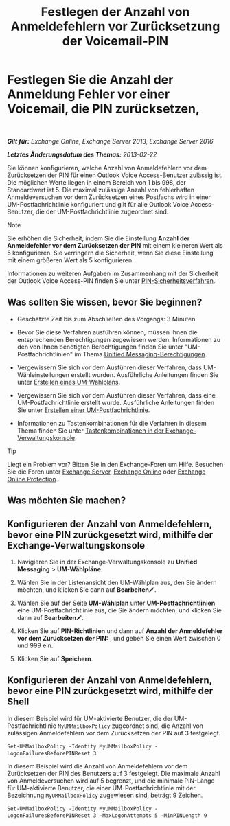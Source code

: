 ﻿---
title: 'Festlegen der Anzahl von Anmeldefehlern vor Zurücksetzung der Voicemail-PIN'
TOCTitle: Festlegen Sie die Anzahl der Anmeldung Fehler vor einer Voicemail, die PIN zurücksetzen,
ms:assetid: 4de38499-0a6f-4f00-8697-eeff805d7266
ms:mtpsurl: https://technet.microsoft.com/de-de/library/Aa997939(v=EXCHG.150)
ms:contentKeyID: 50554817
ms.date: 05/23/2018
mtps_version: v=EXCHG.150
ms.translationtype: MT
---

# Festlegen Sie die Anzahl der Anmeldung Fehler vor einer Voicemail, die PIN zurücksetzen,

 

_**Gilt für:** Exchange Online, Exchange Server 2013, Exchange Server 2016_

_**Letztes Änderungsdatum des Themas:** 2013-02-22_

Sie können konfigurieren, welche Anzahl von Anmeldefehlern vor dem Zurücksetzen der PIN für einen Outlook Voice Access-Benutzer zulässig ist. Die möglichen Werte liegen in einem Bereich von 1 bis 998, der Standardwert ist 5. Die maximal zulässige Anzahl von fehlerhaften Anmeldeversuchen vor dem Zurücksetzen eines Postfachs wird in einer UM-Postfachrichtlinie konfiguriert und gilt für alle Outlook Voice Access-Benutzer, die der UM-Postfachrichtlinie zugeordnet sind.


> [!NOTE]
> Sie erhöhen die Sicherheit, indem Sie die Einstellung <STRONG>Anzahl der Anmeldefehler vor dem Zurücksetzen der PIN</STRONG> mit einem kleineren Wert als 5 konfigurieren. Sie verringern die Sicherheit, wenn Sie diese Einstellung mit einem größeren Wert als 5 konfigurieren.



Informationen zu weiteren Aufgaben im Zusammenhang mit der Sicherheit der Outlook Voice Access-PIN finden Sie unter [PIN-Sicherheitsverfahren](pin-security-procedures-exchange-2013-help.md).

## Was sollten Sie wissen, bevor Sie beginnen?

  - Geschätzte Zeit bis zum Abschließen des Vorgangs: 3 Minuten.

  - Bevor Sie diese Verfahren ausführen können, müssen Ihnen die entsprechenden Berechtigungen zugewiesen werden. Informationen zu den von Ihnen benötigten Berechtigungen finden Sie unter "UM-Postfachrichtlinien" im Thema [Unified Messaging-Berechtigungen](unified-messaging-permissions-exchange-2013-help.md).

  - Vergewissern Sie sich vor dem Ausführen dieser Verfahren, dass UM-Wähleinstellungen erstellt wurden. Ausführliche Anleitungen finden Sie unter [Erstellen eines UM-Wählplans](https://technet.microsoft.com/de-de/library/Bb123819(v=EXCHG.150)).

  - Vergewissern Sie sich vor dem Ausführen dieser Verfahren, dass eine UM-Postfachrichtlinie erstellt wurde. Ausführliche Anleitungen finden Sie unter [Erstellen einer UM-Postfachrichtlinie](https://technet.microsoft.com/de-de/library/Bb123510(v=EXCHG.150)).

  - Informationen zu Tastenkombinationen für die Verfahren in diesem Thema finden Sie unter [Tastenkombinationen in der Exchange-Verwaltungskonsole](keyboard-shortcuts-in-the-exchange-admin-center-exchange-online-protection-help.md).


> [!TIP]
> Liegt ein Problem vor? Bitten Sie in den Exchange-Foren um Hilfe. Besuchen Sie die Foren unter <A href="https://go.microsoft.com/fwlink/p/?linkid=60612">Exchange Server</A>, <A href="https://go.microsoft.com/fwlink/p/?linkid=267542">Exchange Online</A> oder <A href="https://go.microsoft.com/fwlink/p/?linkid=285351">Exchange Online Protection</A>..



## Was möchten Sie machen?

## Konfigurieren der Anzahl von Anmeldefehlern, bevor eine PIN zurückgesetzt wird, mithilfe der Exchange-Verwaltungskonsole

1.  Navigieren Sie in der Exchange-Verwaltungskonsole zu **Unified Messaging** \> **UM-Wählpläne**.

2.  Wählen Sie in der Listenansicht den UM-Wählplan aus, den Sie ändern möchten, und klicken Sie dann auf **Bearbeiten**![Bearbeitungssymbol](images/Bb124582.6f53ccb2-1f13-4c02-bea0-30690e6ea71d(EXCHG.150).gif "Bearbeitungssymbol").

3.  Wählen Sie auf der Seite **UM-Wählplan** unter **UM-Postfachrichtlinien** eine UM-Postfachrichtlinie aus, die Sie ändern möchten, und klicken Sie dann auf **Bearbeiten**![Bearbeitungssymbol](images/Bb124582.6f53ccb2-1f13-4c02-bea0-30690e6ea71d(EXCHG.150).gif "Bearbeitungssymbol").

4.  Klicken Sie auf **PIN-Richtlinien** und dann auf **Anzahl der Anmeldefehler vor dem Zurücksetzen der PIN:** , und geben Sie einen Wert zwischen 0 und 999 ein.

5.  Klicken Sie auf **Speichern**.

## Konfigurieren der Anzahl von Anmeldefehlern, bevor eine PIN zurückgesetzt wird, mithilfe der Shell

In diesem Beispiel wird für UM-aktivierte Benutzer, die der UM-Postfachrichtlinie `MyUMMailboxPolicy` zugeordnet sind, die Anzahl von zulässigen Anmeldefehlern vor dem Zurücksetzen der PIN auf 3 festgelegt.

    Set-UMMailboxPolicy -Identity MyUMMailboxPolicy -LogonFailuresBeforePINReset 3

In diesem Beispiel wird die Anzahl von Anmeldefehlern vor dem Zurücksetzen der PIN des Benutzers auf 3 festgelegt. Die maximale Anzahl von Anmeldeversuchen wird auf 5 begrenzt, und die minimale PIN-Länge für UM-aktivierte Benutzer, die einer UM-Postfachrichtlinie mit der Bezeichnung `MyUMMailboxPolicy` zugewiesen sind, beträgt 9 Zeichen.

    Set-UMMailboxPolicy -Identity MyUMMailboxPolicy -LogonFailuresBeforePINReset 3 -MaxLogonAttempts 5 -MinPINLength 9

